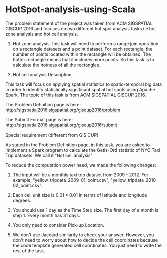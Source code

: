# HotSpot-analysis-using-Scala
The problem statement of the project was taken from ACM SIGSPATIAL GISCUP 2016 and focuses on two different hot spot analysis tasks i.e hot zone analysis and hot cell analysis.

1. Hot zone analysis
This task will need to perform a range join operation on a rectangle datasets and a point dataset. For each rectangle, the number of points located within the rectangle will be obtained. The hotter rectangle means that it includes more points. So this task is to calculate the hotness of all the rectangles.

2. Hot cell analysis
Description

This task will focus on applying spatial statistics to spatio-temporal big data in order to identify statistically significant spatial hot spots using Apache Spark. The topic of this task is from ACM SIGSPATIAL GISCUP 2016.

The Problem Definition page is here: http://sigspatial2016.sigspatial.org/giscup2016/problem

The Submit Format page is here: http://sigspatial2016.sigspatial.org/giscup2016/submit

Special requirement (different from GIS CUP)

As stated in the Problem Definition page, in this task, you are asked to implement a Spark program to calculate the Getis-Ord statistic of NYC Taxi Trip datasets. We call it "Hot cell analysis"

To reduce the computation power need, we made the following changes:

1. The input will be a monthly taxi trip dataset from 2009 - 2012. For example, "yellow_tripdata_2009-01_point.csv", "yellow_tripdata_2010-02_point.csv".

2. Each cell unit size is 0.01 * 0.01 in terms of latitude and longitude degrees.

3. You should use 1 day as the Time Step size. The first day of a month is step 1. Every month has 31 days.

4. You only need to consider Pick-up Location.

5. We don't use Jaccard similarity to check your answer. However, you don't need to worry about how to decide the cell coordinates because the code template generated cell coordinates. You just need to write the rest of the task.
